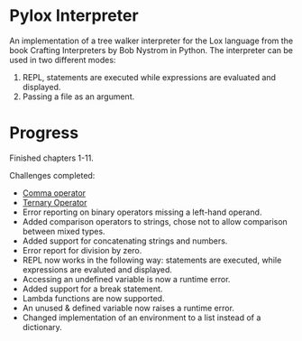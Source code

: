 # Pylox Interpreter
An implementation of a tree walker interpreter for the Lox language from the book Crafting Interpreters by Bob Nystrom in Python.
The interpreter can be used in two different modes:
1. REPL, statements are executed while expressions are evaluated and displayed.
2. Passing a file as an argument.

# Progress
Finished chapters 1-11. 

Challenges completed:
* [Comma operator](https://en.wikipedia.org/wiki/Comma_operator)
* [Ternary Operator](https://en.wikipedia.org/wiki/%3F:)
* Error reporting on binary operators missing a left-hand operand.
* Added comparison operators to strings, chose not to allow comparison between mixed types.
* Added support for concatenating strings and numbers.
* Error report for division by zero.
* REPL now works in the following way: statements are executed, while expressions are evaluted and displayed.
* Accessing an undefined variable is now a runtime error.
* Added support for a break statement.
* Lambda functions are now supported.
* An unused & defined variable now raises a runtime error.
* Changed implementation of an environment to a list instead of a dictionary.

